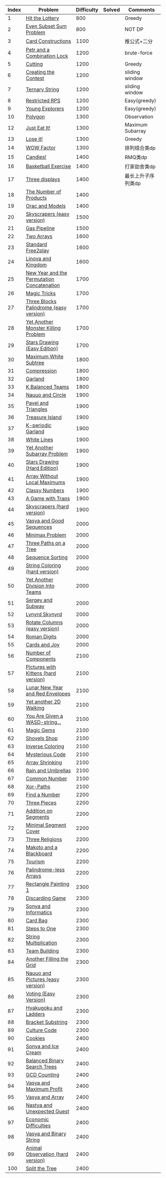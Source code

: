 | Index | Problem | Difficulty | Solved | Comments |
| --- | --- | --- | --- | --- |
| 1 | [Hit the Lottery](https://codeforces.com/contest/996/problem/A) | 800 |  | Greedy |
| 2 | [Even Subset Sum Problem](https://codeforces.com/contest/1323/problem/A) | 800 |  | NOT DP |
| 3 | [Card Constructions](https://codeforces.com/contest/1345/problem/B) | 1100 |  | 推公式+二分 |
| 4 | [Petr and a Combination Lock](https://codeforces.com/contest/1097/problem/B) | 1200 |  | brute-force |
| 5 | [Cutting](https://codeforces.com/contest/998/problem/B) | 1200 |  | Greedy |
| 6 | [Creating the Contest](https://codeforces.com/contest/1029/problem/B) | 1200 |  | sliding window |
| 7 | [Ternary String](https://codeforces.com/contest/1354/problem/B) | 1200 |  | sliding window |
| 8 | [Restricted RPS](https://codeforces.com/contest/1245/problem/B) | 1200 |  | Easy(greedy) |
| 9 | [Young Explorers](https://codeforces.com/contest/1355/problem/B) | 1200 |  | Easy(greedy) |
| 10 | [Polygon](https://codeforces.com/contest/1360/problem/E) | 1300 |  | Observation |
| 12 | [Just Eat It!](https://codeforces.com/contest/1285/problem/B) | 1300 |  | Maximum Subarray |
| 13 | [Lose it!](https://codeforces.com/contest/1176/problem/C) | 1300 |  | Greedy |
| 14 | [WOW Factor](https://codeforces.com/contest/1178/problem/B) | 1300 |  | 排列组合类dp |
| 15 | [Candies!](https://codeforces.com/contest/1189/problem/C) | 1400 |  | RMQ类dp |
| 16 | [Basketball Exercise](https://codeforces.com/contest/1195/problem/C) | 1400 |  | 打家劫舍类dp |
| 17 | [Three displays](https://codeforces.com/contest/987/problem/C) | 1400 |  | 最长上升子序列类dp |
| 18 | [The Number of Products](https://codeforces.com/contest/1215/problem/B) | 1400 |  |  |
| 19 | [Orac and Models](https://codeforces.com/contest/1350/problem/B) | 1400 |  |  |
| 20 | [Skyscrapers (easy version)](https://codeforces.com/contest/1313/problem/C1) | 1500 |  |  |
| 21 | [Gas Pipeline](https://codeforces.com/contest/1207/problem/C) | 1500 |  |  |
| 22 | [Two Arrays](https://codeforces.com/contest/1288/problem/C) | 1600 |  |  |
| 23 | [Standard Free2play](https://codeforces.com/contest/1238/problem/C) | 1600 |  |  |
| 24 | [Linova and Kingdom](https://codeforces.com/contest/1336/problem/A) | 1600 |  |  |
| 25 | [New Year and the Permutation Concatenation](https://codeforces.com/contest/1091/problem/D) | 1700 |  |  |
| 26 | [Magic Tricks](https://codeforces.com/contest/1346/problem/E) | 1700 |  |  |
| 27 | [Three Blocks Palindrome (easy version)](https://codeforces.com/contest/1335/problem/E1) | 1700 |  |  |
| 28 | [Yet Another Monster Killing Problem](https://codeforces.com/contest/1257/problem/D) | 1700 |  |  |
| 29 | [Stars Drawing (Easy Edition)](https://codeforces.com/contest/1015/problem/E1) | 1700 |  |  |
| 30 | [Maximum White Subtree](https://codeforces.com/contest/1324/problem/F) | 1800 |  |  |
| 31 | [Compression](https://codeforces.com/contest/1107/problem/D) | 1800 |  |  |
| 32 | [Garland](https://codeforces.com/contest/1286/problem/A) | 1800 |  |  |
| 33 | [K Balanced Teams](https://codeforces.com/contest/1133/problem/E) | 1800 |  |  |
| 34 | [Nauuo and Circle](https://codeforces.com/contest/1172/problem/B) | 1900 |  |  |
| 35 | [Pavel and Triangles](https://codeforces.com/contest/1119/problem/E) | 1900 |  |  |
| 36 | [Treasure Island](https://codeforces.com/contest/1214/problem/D) | 1900 |  |  |
| 37 | [K-periodic Garland](https://codeforces.com/contest/1353/problem/E) | 1900 |  |  |
| 38 | [White Lines](https://codeforces.com/contest/1200/problem/D) | 1900 |  |  |
| 39 | [Yet Another Subarray Problem](https://codeforces.com/contest/1197/problem/D) | 1900 |  |  |
| 40 | [Stars Drawing (Hard Edition)](https://codeforces.com/contest/1015/problem/E2) | 1900 |  |  |
| 41 | [Array Without Local Maximums ](https://codeforces.com/contest/1067/problem/A) | 1900 |  |  |
| 42 | [Classy Numbers](https://codeforces.com/contest/1036/problem/C) | 1900 |  |  |
| 43 | [A Game with Traps](https://codeforces.com/contest/1260/problem/D) | 1900 |  |  |
| 44 | [Skyscrapers (hard version)](https://codeforces.com/contest/1313/problem/C2) | 1900 |  |  |
| 45 | [Vasya and Good Sequences](https://codeforces.com/contest/1030/problem/E) | 2000 |  |  |
| 46 | [Minimax Problem](https://codeforces.com/contest/1288/problem/D) | 2000 |  |  |
| 47 | [Three Paths on a Tree](https://codeforces.com/contest/1294/problem/F) | 2000 |  |  |
| 48 | [Sequence Sorting](https://codeforces.com/contest/1223/problem/D) | 2000 |  |  |
| 49 | [String Coloring (hard version)](https://codeforces.com/contest/1296/problem/E2) | 2000 |  |  |
| 50 | [Yet Another Division Into Teams](https://codeforces.com/contest/1256/problem/E) | 2000 |  |  |
| 51 | [Sergey and Subway](https://codeforces.com/contest/1060/problem/E) | 2000 |  |  |
| 52 | [Lynyrd Skynyrd](https://codeforces.com/contest/1142/problem/B) | 2000 |  |  |
| 53 | [Rotate Columns (easy version)](https://codeforces.com/contest/1209/problem/E1) | 2000 |  |  |
| 54 | [Roman Digits](https://codeforces.com/contest/997/problem/B) | 2000 |  |  |
| 55 | [Cards and Joy](https://codeforces.com/contest/999/problem/F) | 2000 |  |  |
| 56 | [Number of Components](https://codeforces.com/contest/1151/problem/E) | 2100 |  |  |
| 57 | [Pictures with Kittens (hard version)](https://codeforces.com/contest/1077/problem/F2) | 2100 |  |  |
| 58 | [Lunar New Year and Red Envelopes](https://codeforces.com/contest/1106/problem/E) | 2100 |  |  |
| 59 | [Yet another 2D Walking](https://codeforces.com/contest/1066/problem/F) | 2100 |  |  |
| 60 | [You Are Given a WASD-string...](https://codeforces.com/contest/1202/problem/C) | 2100 |  |  |
| 61 | [Magic Gems](https://codeforces.com/contest/1117/problem/D) | 2100 |  |  |
| 62 | [Shovels Shop](https://codeforces.com/contest/1154/problem/F) | 2100 |  |  |
| 63 | [Inverse Coloring](https://codeforces.com/contest/1027/problem/E) | 2100 |  |  |
| 64 | [Mysterious Code](https://codeforces.com/contest/1163/problem/D) | 2100 |  |  |
| 65 | [Array Shrinking](https://codeforces.com/contest/1312/problem/E) | 2100 |  |  |
| 66 | [Rain and Umbrellas](https://codeforces.com/contest/988/problem/F) | 2100 |  |  |
| 67 | [Common Number](https://codeforces.com/contest/1271/problem/E) | 2100 |  |  |
| 68 | [Xor-Paths](https://codeforces.com/contest/1006/problem/F) | 2100 |  |  |
| 69 | [Find a Number](https://codeforces.com/contest/1070/problem/A) | 2200 |  |  |
| 70 | [Three Pieces](https://codeforces.com/contest/1065/problem/D) | 2200 |  |  |
| 71 | [Addition on Segments](https://codeforces.com/contest/981/problem/E) | 2200 |  |  |
| 72 | [Minimal Segment Cover](https://codeforces.com/contest/1175/problem/E) | 2200 |  |  |
| 73 | [Three Religions](https://codeforces.com/contest/1149/problem/B) | 2200 |  |  |
| 74 | [Makoto and a Blackboard](https://codeforces.com/contest/1097/problem/D) | 2200 |  |  |
| 75 | [Tourism](https://codeforces.com/contest/1220/problem/E) | 2200 |  |  |
| 76 | [Palindrome-less Arrays](https://codeforces.com/contest/1140/problem/E) | 2200 |  |  |
| 77 | [Rectangle Painting 1](https://codeforces.com/contest/1198/problem/D) | 2300 |  |  |
| 78 | [Discarding Game](https://codeforces.com/contest/1250/problem/G) | 2300 |  |  |
| 79 | [Sonya and Informatics](https://codeforces.com/contest/1151/problem/F) | 2300 |  |  |
| 80 | [Card Bag](https://codeforces.com/contest/1156/problem/F) | 2300 |  |  |
| 81 | [Steps to One](https://codeforces.com/contest/1139/problem/D) | 2300 |  |  |
| 82 | [String Multiplication](https://codeforces.com/contest/1131/problem/E) | 2300 |  |  |
| 83 | [Team Building](https://codeforces.com/contest/1316/problem/E) | 2300 |  |  |
| 84 | [Another Filling the Grid](https://codeforces.com/contest/1228/problem/E) | 2300 |  |  |
| 85 | [Nauuo and Pictures (easy version)](https://codeforces.com/contest/1172/problem/C1) | 2300 |  |  |
| 86 | [Voting (Easy Version)](https://codeforces.com/contest/1251/problem/E1) | 2300 |  |  |
| 87 | [Hyakugoku and Ladders](https://codeforces.com/contest/1245/problem/E) | 2300 |  |  |
| 88 | [Bracket Substring](https://codeforces.com/contest/1015/problem/F) | 2300 |  |  |
| 89 | [Culture Code](https://codeforces.com/contest/1197/problem/E) | 2300 |  |  |
| 90 | [Cookies](https://codeforces.com/contest/1099/problem/F) | 2400 |  |  |
| 91 | [Sonya and Ice Cream](https://codeforces.com/contest/1004/problem/E) | 2400 |  |  |
| 92 | [Balanced Binary Search Trees](https://codeforces.com/contest/1237/problem/E) | 2400 |  |  |
| 93 | [GCD Counting](https://codeforces.com/contest/990/problem/G) | 2400 |  |  |
| 94 | [Vasya and Maximum Profit](https://codeforces.com/contest/1107/problem/G) | 2400 |  |  |
| 95 | [Vasya and Array](https://codeforces.com/contest/1093/problem/F) | 2400 |  |  |
| 96 | [Nastya and Unexpected Guest](https://codeforces.com/contest/1340/problem/C) | 2400 |  |  |
| 97 | [Economic Difficulties](https://codeforces.com/contest/1263/problem/F) | 2400 |  |  |
| 98 | [Vasya and Binary String](https://codeforces.com/contest/1107/problem/E) | 2400 |  |  |
| 99 | [Animal Observation (hard version)](https://codeforces.com/contest/1304/problem/F2) | 2400 |  |  |
| 100 | [Split the Tree](https://codeforces.com/contest/1059/problem/E) | 2400 |  |  |
